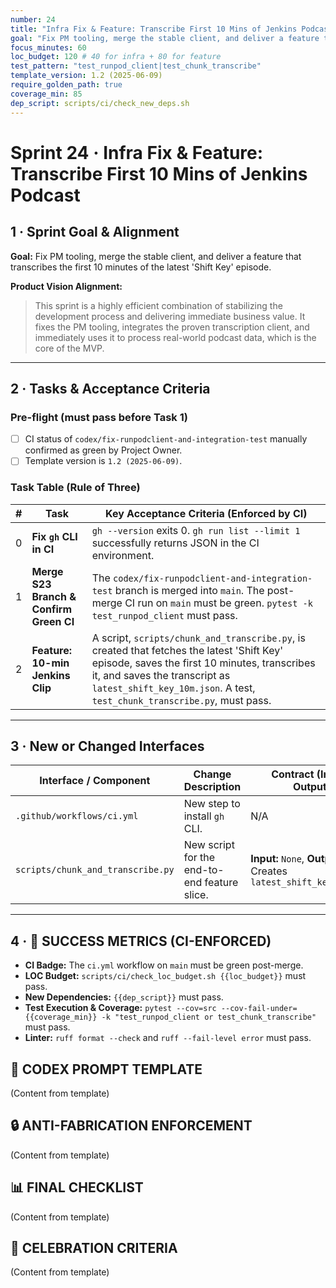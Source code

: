 ```yaml
---
number: 24
title: "Infra Fix & Feature: Transcribe First 10 Mins of Jenkins Podcast"
goal: "Fix PM tooling, merge the stable client, and deliver a feature that transcribes the first 10 minutes of the latest 'Shift Key' episode."
focus_minutes: 60
loc_budget: 120 # 40 for infra + 80 for feature
test_pattern: "test_runpod_client|test_chunk_transcribe"
template_version: 1.2 (2025-06-09)
require_golden_path: true
coverage_min: 85
dep_script: scripts/ci/check_new_deps.sh
---
```


# Sprint 24 · Infra Fix & Feature: Transcribe First 10 Mins of Jenkins Podcast

## 1 · Sprint Goal & Alignment
**Goal:** Fix PM tooling, merge the stable client, and deliver a feature that transcribes the first 10 minutes of the latest 'Shift Key' episode.

**Product Vision Alignment:** 
> This sprint is a highly efficient combination of stabilizing the development process and delivering immediate business value. It fixes the PM tooling, integrates the proven transcription client, and immediately uses it to process real-world podcast data, which is the core of the MVP.

---

## 2 · Tasks & Acceptance Criteria

### Pre-flight (must pass before Task 1)
- [ ] CI status of `codex/fix-runpodclient-and-integration-test` manually confirmed as green by Project Owner.
- [ ] Template version is `1.2 (2025-06-09)`.

### Task Table (Rule of Three)

| # | Task | Key Acceptance Criteria (Enforced by CI) |
|---|---|---|
| 0 | **Fix `gh` CLI in CI** | `gh --version` exits 0. `gh run list --limit 1` successfully returns JSON in the CI environment. |
| 1 | **Merge S23 Branch & Confirm Green CI** | The `codex/fix-runpodclient-and-integration-test` branch is merged into `main`. The post-merge CI run on `main` must be green. `pytest -k test_runpod_client` must pass. |
| 2 | **Feature: 10-min Jenkins Clip** | A script, `scripts/chunk_and_transcribe.py`, is created that fetches the latest 'Shift Key' episode, saves the first 10 minutes, transcribes it, and saves the transcript as `latest_shift_key_10m.json`. A test, `test_chunk_transcribe.py`, must pass. |

---

## 3 · New or Changed Interfaces
| Interface / Component | Change Description | Contract (Inputs / Outputs) |
|---|---|---|
| `.github/workflows/ci.yml` | New step to install `gh` CLI. | N/A |
| `scripts/chunk_and_transcribe.py` | New script for the end-to-end feature slice. | **Input:** `None`, **Output:** Creates `latest_shift_key_10m.json` |

---

## 4 · 🎯 SUCCESS METRICS (CI-ENFORCED)

*   **CI Badge:** The `ci.yml` workflow on `main` must be green post-merge.
*   **LOC Budget:** `scripts/ci/check_loc_budget.sh {{loc_budget}}` must pass.
*   **New Dependencies:** `{{dep_script}}` must pass.
*   **Test Execution & Coverage:** `pytest --cov=src --cov-fail-under={{coverage_min}} -k "test_runpod_client or test_chunk_transcribe"` must pass.
*   **Linter:** `ruff format --check` and `ruff --fail-level error` must pass.

## 🚨 CODEX PROMPT TEMPLATE

(Content from template)

## 🔒 ANTI-FABRICATION ENFORCEMENT

(Content from template)

## 📊 FINAL CHECKLIST

(Content from template)

## 🎉 CELEBRATION CRITERIA

(Content from template) 